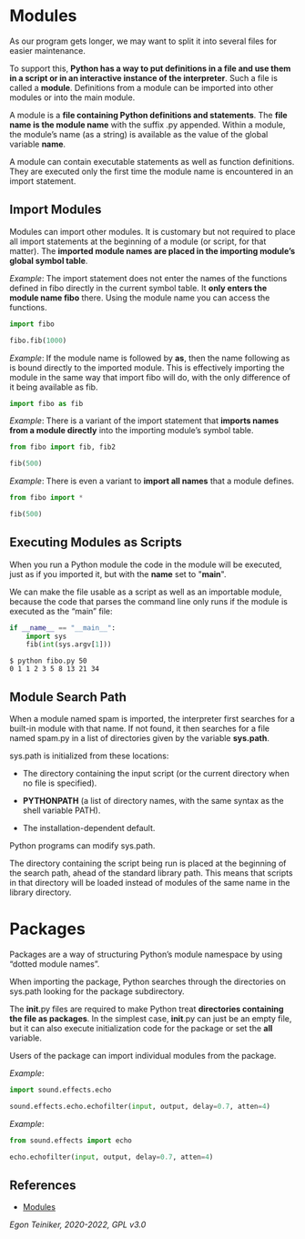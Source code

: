 # Modules

As our program gets longer, we may want to split it into several files for easier maintenance.

To support this, **Python has a way to put definitions in a file and use them in a script or 
in an interactive instance of the interpreter**. 
Such a file is called a **module**. Definitions from a module can be imported into other modules 
or into the main module.

A module is a **file containing Python definitions and statements**.
The **file name is the module name** with the suffix .py appended.
Within a module, the module’s name (as a string) is available as the value of the global variable __name__. 

A module can contain executable statements as well as function definitions.
They are executed only the first time the module name is encountered in an import statement.

## Import Modules

Modules can import other modules.
It is customary but not required to place all import statements at the beginning of a module (or script, for that matter). 
The **imported module names are placed in the importing module’s global symbol table**.

_Example_: The import statement does not enter the names of the functions defined in fibo directly in the current 
symbol table. It **only enters the module name fibo** there. Using the module name you can access the functions.
```Python
import fibo

fibo.fib(1000)
```

_Example_: If the module name is followed by **as**, then the name following as is bound directly to the imported module.
This is effectively importing the module in the same way that import fibo will do, with the only difference of it being available as fib.
```Python
import fibo as fib
```

_Example_: There is a variant of the import statement that **imports names from a module directly** into the importing 
module’s symbol table.
```Python
from fibo import fib, fib2

fib(500)
```

_Example_: There is even a variant to **import all names** that a module defines.
```Python
from fibo import *

fib(500)
```

## Executing Modules as Scripts

When you run a Python module the code in the module will be executed, just as if you imported it, 
but with the __name__ set to "__main__".

We can make the file usable as a script as well as an importable module, because the code that parses 
the command line only runs if the module is executed as the “main” file:

```Python
if __name__ == "__main__":
    import sys
    fib(int(sys.argv[1]))
```
```
$ python fibo.py 50
0 1 1 2 3 5 8 13 21 34    
```

## Module Search Path
When a module named spam is imported, the interpreter first searches for a built-in module with that name. If not found, it then searches for a file named spam.py in a list of directories given by the variable **sys.path**. 

sys.path is initialized from these locations:

* The directory containing the input script (or the current directory when no file is specified).

* **PYTHONPATH** (a list of directory names, with the same syntax as the shell variable PATH).

* The installation-dependent default.

Python programs can modify sys.path.

The directory containing the script being run is placed at the beginning of the search path, ahead of the standard library path. 
This means that scripts in that directory will be loaded instead of modules of the same name in the library directory. 


# Packages

Packages are a way of structuring Python’s module namespace by using “dotted module names”. 

When importing the package, Python searches through the directories on sys.path looking for the package subdirectory.

The __init__.py files are required to make Python treat **directories containing the file as packages**.
In the simplest case, __init__.py can just be an empty file, but it can also execute initialization code for the package or set the __all__ variable.

Users of the package can import individual modules from the package.

_Example_: 
```Python
import sound.effects.echo

sound.effects.echo.echofilter(input, output, delay=0.7, atten=4)
```

_Example_:
```Python
from sound.effects import echo

echo.echofilter(input, output, delay=0.7, atten=4)
```


## References
* [Modules](https://docs.python.org/3/tutorial/modules.html)

*Egon Teiniker, 2020-2022, GPL v3.0*
